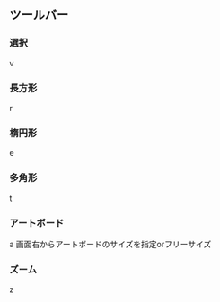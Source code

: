 ## ツールバー
### 選択
v

### 長方形
r

### 楕円形
e

### 多角形
t

### アートボード
a
画面右からアートボードのサイズを指定orフリーサイズ

### ズーム
z
